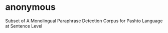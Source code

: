 # anonymous
Subset of A Monolingual Paraphrase Detection Corpus for Pashto Language at Sentence Level
